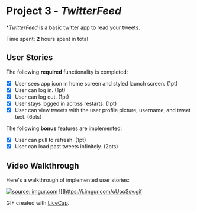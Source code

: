 # Project 3 - *TwitterFeed*

**TwitterFeed* is a basic twitter app to read your tweets.

Time spent: **2** hours spent in total

## User Stories

The following **required** functionality is completed:

- [x] User sees app icon in home screen and styled launch screen. (1pt)
- [x] User can log in. (1pt)
- [x] User can log out. (1pt)
- [x] User stays logged in across restarts. (1pt)
- [x] User can view tweets with the user profile picture, username, and tweet text. (6pts)

The following **bonus** features are implemented:

- [x] User can pull to refresh. (1pt)
- [x] User can load past tweets infinitely. (2pts)

## Video Walkthrough

Here's a walkthrough of implemented user stories:

<a href="https://imgur.com/oUooSsv"><img src="https://i.imgur.com/oUooSsv.gif" title="source: imgur.com" /></a>
![]https://i.imgur.com/oUooSsv.gif

GIF created with [LiceCap](http://www.cockos.com/licecap/).
